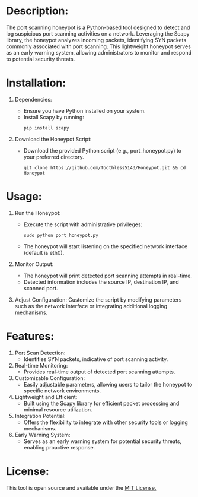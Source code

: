 # Description:
The port scanning honeypot is a Python-based tool designed to detect and log suspicious port scanning activities on a network. Leveraging the Scapy library, the honeypot analyzes incoming packets, identifying SYN packets commonly associated with port scanning. This lightweight honeypot serves as an early warning system, allowing administrators to monitor and respond to potential security threats.

# Installation:
1. Dependencies:
   - Ensure you have Python installed on your system.
   - Install Scapy by running:
        ```
        pip install scapy  
        ```

2. Download the Honeypot Script:
   - Download the provided Python script (e.g., port_honeypot.py) to your preferred directory.
       ```
       git clone https://github.com/Toothless5143/Honeypot.git && cd Honeypot
       ```

# Usage:
1. Run the Honeypot:
   - Execute the script with administrative privileges:
       ```
       sudo python port_honeypot.py
       ```
   - The honeypot will start listening on the specified network interface (default is eth0).

2. Monitor Output:
   - The honeypot will print detected port scanning attempts in real-time.
   - Detected information includes the source IP, destination IP, and scanned port.

3. Adjust Configuration:
        Customize the script by modifying parameters such as the network interface or integrating additional logging mechanisms.

# Features:
1. Port Scan Detection:
   - Identifies SYN packets, indicative of port scanning activity.
2. Real-time Monitoring:
   - Provides real-time output of detected port scanning attempts.
3. Customizable Configuration:
   - Easily adjustable parameters, allowing users to tailor the honeypot to specific network environments.
4. Lightweight and Efficient:
   - Built using the Scapy library for efficient packet processing and minimal resource utilization.
5. Integration Potential:
   - Offers the flexibility to integrate with other security tools or logging mechanisms.
6. Early Warning System:
   - Serves as an early warning system for potential security threats, enabling proactive response.
  
# License:
This tool is open source and available under the [MIT License.](/LICENSE)
